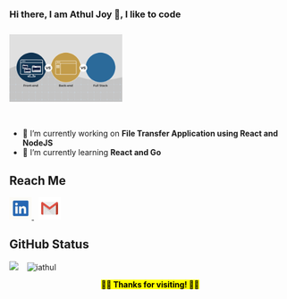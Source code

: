 
### Hi there, I am Athul Joy 👋,  I like to code 

<p align="left" style="padding-top:10px">
  <img src="https://raw.githubusercontent.com/iathul/iathul/master/Blog-Gif.gif" width="40%" height="40%"/>  
</p> </br>

<!-- ### 🔭 I’m a Fullstack Developer  -->

- 🔭 I’m currently working on  **File Transfer Application using React and NodeJS**
- 🌱 I’m currently learning **React and Go**

## Reach Me

<p align="left">
    <a  href="https://in.linkedin.com/in/athul-joy" title="LinkedIn">
        <img src="https://raw.githubusercontent.com/iathul/iathul/master/linkedin.png" width="40" height="40"/>
    </a> &nbsp;
    <a href="mailto: a.athuljoy@gmail.com" title="Gmail">
        <img src="https://raw.githubusercontent.com/iathul/iathul/master/gmail.png" width="40" height="40"/>
    </a>
</p>

## GitHub Status <br>

<p align="left">
  <img src="https://github-readme-stats.vercel.app/api?username=iathul"> &nbsp;&nbsp;
  <img src="https://github-readme-stats.vercel.app/api/top-langs/?username=iathul&layout=compact&hide=html" alt="iathul"/>
</p>

<p align="center">
  <!-- <img src="https://raw.githubusercontent.com/arvndvv/arvndvv/master/thumbs-up.gif" width="30%"/></br> -->
  <mark align="center"><b> 👋👋 Thanks for visiting! 👋👋 </b></mark>
</p>

<!-- ![image](https://github.com/iathul/iathul/blob/master/Blog-Gif.gif) -->

<!--
**iathul/iathul** is a ✨ _special_ ✨ repository because its `README.md` (this file) appears on your GitHub profile.

Here are some ideas to get you started:

- 🔭 I’m currently working on ...
- 🌱 I’m currently learning ...
- 👯 I’m looking to collaborate on ...
- 🤔 I’m looking for help with ...
- 💬 Ask me about ...
- 📫 How to reach me: ...
- 😄 Pronouns: ...
- ⚡ Fun fact: ...
-->
